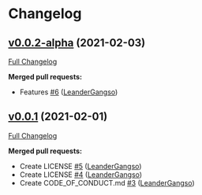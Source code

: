 # Changelog

## [v0.0.2-alpha](https://github.com/LeanderGangso/pyMyShareSDK/tree/v0.0.2-alpha) (2021-02-03)

[Full Changelog](https://github.com/LeanderGangso/pyMyShareSDK/compare/v0.0.1...v0.0.2-alpha)

**Merged pull requests:**

- Features [\#6](https://github.com/LeanderGangso/pyMyShareSDK/pull/6) ([LeanderGangso](https://github.com/LeanderGangso))

## [v0.0.1](https://github.com/LeanderGangso/pyMyShareSDK/tree/v0.0.1) (2021-02-01)

[Full Changelog](https://github.com/LeanderGangso/pyMyShareSDK/compare/80095634643353daa26e82793d48b6d57f234182...v0.0.1)

**Merged pull requests:**

- Create LICENSE [\#5](https://github.com/LeanderGangso/pyMyShareSDK/pull/5) ([LeanderGangso](https://github.com/LeanderGangso))
- Create LICENSE [\#4](https://github.com/LeanderGangso/pyMyShareSDK/pull/4) ([LeanderGangso](https://github.com/LeanderGangso))
- Create CODE\_OF\_CONDUCT.md [\#3](https://github.com/LeanderGangso/pyMyShareSDK/pull/3) ([LeanderGangso](https://github.com/LeanderGangso))
